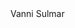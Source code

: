 <html>
    <body>
        <div class="flex-container">
Vanni Sulmar
        </div>
    </body>
</html>
